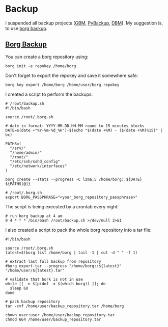 # Backup

I suspended all backup projects ([GBM](https://github.com/felbinger/GBM),
[PyBackup](https://github.com/felbinger/PyBackup), [DBM](https://github.com/felbinger/dbm)). 
My suggestion is, to use [borg backup](https://borgbackup.readthedocs.io/en/stable/).

## [Borg Backup](https://borgbackup.readthedocs.io/en/stable/#easy-to-use)

You can create a borg repository using:
```shell
borg init -e repokey /home/borg
```

Don't forget to export the repokey and save it somewhere safe:
```shell
borg key export /home/borg /home/user/borg.repokey
```

I created a script to perform the backups:
```shell
# /root/backup.sh
#!/bin/bash

source /root/.borg.sh

# date in format: YYYY-MM-DD_HH-MM round to 15 minutes blocks
DATE=$(date +"%Y-%m-%d_%H")-$(echo "$(date +%M) - ($(date +%M)%15)" | bc)

PATHS=(
  "/srv/"
  "/home/admin/"
  "/root/"
  "/etc/ssh/sshd_config"
  "/etc/network/interfaces"
)

borg create --stats --progress -C lzma,5 /home/borg::${DATE} ${PATHS[@]}
```
```shell
# /root/.borg.sh
export BORG_PASSPHRASE="<your_borg_repository_passphrase>"
```

The script is being executed by a crontab every night:
```
# run borg backup at 4 am
0 4 * * * /bin/bash /root/backup.sh >/dev/null 2>&1
```

I also created a script to pack the whole borg repository into a tar file:

```shell
#!/bin/bash

source /root/.borg.sh
latest=$(borg list /home/borg | tail -1 | cut -d " " -f 1)

# extract last full backup from repository
#borg export-tar --progress "/home/borg::${latest}" "/home/user/${latest}.tar"

# validate that bork is not in use
while [[ -n $(pidof -x $(which borg)) ]]; do
  sleep 60
done

# pack backup repository
tar -cvf /home/user/backup_repository.tar /home/borg

chown user:user /home/user/backup_repository.tar
chmod 664 /home/user/backup_repository.tar
```
